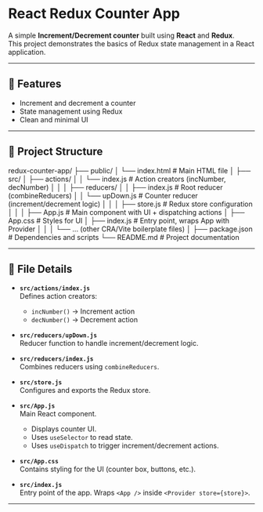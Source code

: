 # React Redux Counter App

A simple **Increment/Decrement counter** built using **React** and **Redux**.  
This project demonstrates the basics of Redux state management in a React application.

---

## 🚀 Features
- Increment and decrement a counter
- State management using Redux
- Clean and minimal UI

---

## 📂 Project Structure

redux-counter-app/
├── public/
│ └── index.html # Main HTML file
│
├── src/
│ ├── actions/
│ │ └── index.js # Action creators (incNumber, decNumber)
│ │
│ ├── reducers/
│ │ ├── index.js # Root reducer (combineReducers)
│ │ └── upDown.js # Counter reducer (increment/decrement logic)
│ │
│ ├── store.js # Redux store configuration
│ │
│ ├── App.js # Main component with UI + dispatching actions
│ ├── App.css # Styles for UI
│ ├── index.js # Entry point, wraps App with Provider
│ │
│ └── ... (other CRA/Vite boilerplate files)
│
├── package.json # Dependencies and scripts
└── README.md # Project documentation


---

## 📜 File Details

- **`src/actions/index.js`**  
  Defines action creators:
  - `incNumber()` → Increment action  
  - `decNumber()` → Decrement action  

- **`src/reducers/upDown.js`**  
  Reducer function to handle increment/decrement logic.

- **`src/reducers/index.js`**  
  Combines reducers using `combineReducers`.

- **`src/store.js`**  
  Configures and exports the Redux store.

- **`src/App.js`**  
  Main React component.  
  - Displays counter UI.  
  - Uses `useSelector` to read state.  
  - Uses `useDispatch` to trigger increment/decrement actions.  

- **`src/App.css`**  
  Contains styling for the UI (counter box, buttons, etc.).

- **`src/index.js`**  
  Entry point of the app. Wraps `<App />` inside `<Provider store={store}>`.

---